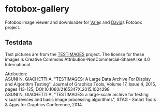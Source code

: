 # fotobox-gallery
Fotobox image viewer and downloader for [Vale](https://github.com/Techbeard)s and [David](https://github.com/Hir0ki)s
Fotobox project.

## Testdata
Test pictures are from the [TESTIMAGES](https://testimages.org/) project. The license for these images is Creative Commons Attribution-NonCommercial-ShareAlike 4.0 International

Attribution: \
ASUNI N, GIACHETTI A, "TESTIMAGES: A Large Data Archive For Display and Algorithm Testing", Journal of Graphics Tools, Volume 17, Issue 4, 2015, pages 113-125, DOI:10.1080/2165347X.2015.1024298 \
ASUNI N, GIACHETTI A, "TESTIMAGES: a large-scale archive for testing visual devices and basic image processing algorithms", STAG - Smart Tools & Apps for Graphics Conference, 2014.
